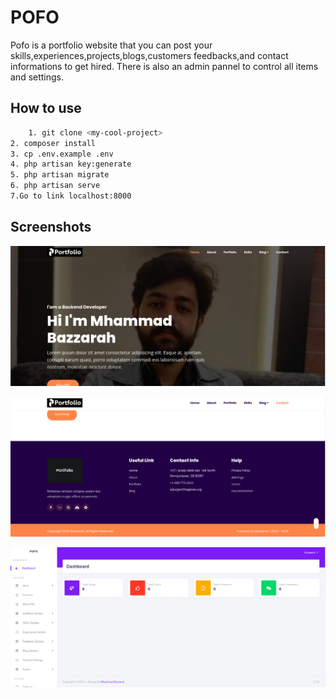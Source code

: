# POFO
Pofo is a portfolio website that you can post your skills,experiences,projects,blogs,customers feedbacks,and contact informations to get hired.
There is also an admin pannel to control all items and settings.

## How to use
```bash
    1. git clone <my-cool-project>
2. composer install
3. cp .env.example .env
4. php artisan key:generate
5. php artisan migrate
6. php artisan serve
7.Go to link localhost:8000
```
## Screenshots
![home-page](public/defaults/home.png)

![footer](public/defaults/footer.png)

![Admin-panel](public/defaults/admin-pannel.png)
